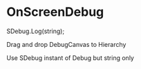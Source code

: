 # OnScreenDebug
SDebug.Log(string);

Drag and drop DebugCanvas to Hierarchy 

Use SDebug instant of Debug but string only
